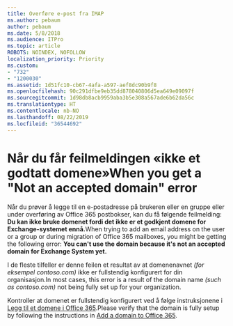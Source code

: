 ```yaml
---
title: Overføre e-post fra IMAP
ms.author: pebaum
author: pebaum
ms.date: 5/8/2018
ms.audience: ITPro
ms.topic: article
ROBOTS: NOINDEX, NOFOLLOW
localization_priority: Priority
ms.custom:
- "732"
- "1200030"
ms.assetid: 1d51fc10-cb67-4afa-a597-aef8dc90b9f8
ms.openlocfilehash: 90c291dfbe9eb35dd878040806d5ea649e09097f
ms.sourcegitcommit: 1d98db8acb9959aba3b5e308a567ade6b62da56c
ms.translationtype: HT
ms.contentlocale: nb-NO
ms.lasthandoff: 08/22/2019
ms.locfileid: "36544692"
---
```

# <a name="when-you-get-a-not-an-accepted-domain-error"></a><span data-ttu-id="fe4ba-102">Når du får feilmeldingen «ikke et godtatt domene»</span><span class="sxs-lookup"><span data-stu-id="fe4ba-102">When you get a "Not an accepted domain" error</span></span>

<span data-ttu-id="fe4ba-103">Når du prøver å legge til en e-postadresse på brukeren eller en gruppe eller under overføring av Office 365 postbokser, kan du få følgende feilmelding: **Du kan ikke bruke domenet fordi det ikke er et godkjent domene for Exchange-systemet ennå.**</span><span class="sxs-lookup"><span data-stu-id="fe4ba-103">When trying to add an email address on the user or a group or during migration of Office 365 mailboxes, you might be getting the following error: **You can't use the domain because it's not an accepted domain for Exchange System yet.**</span></span>
  
<span data-ttu-id="fe4ba-104">I de fleste tilfeller er denne feilen et resultat av at domenenavnet *(for eksempel contoso.com)* ikke er fullstendig konfigurert for din organisasjon.</span><span class="sxs-lookup"><span data-stu-id="fe4ba-104">In most cases, this error is a result of the domain name *(such as contoso.com)*  not being fully set up for your organization.</span></span>
  
<span data-ttu-id="fe4ba-105">Kontroller at domenet er fullstendig konfigurert ved å følge instruksjonene i [Legg til et domene i Office 365](https://support.office.com/article/6383f56d-3d09-4dcb-9b41-b5f5a5efd611).</span><span class="sxs-lookup"><span data-stu-id="fe4ba-105">Please verify that the domain is fully setup by following the instructions in [Add a domain to Office 365](https://support.office.com/article/6383f56d-3d09-4dcb-9b41-b5f5a5efd611).</span></span>
  